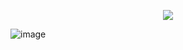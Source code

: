 <p align="center">
<img src="https://user-images.githubusercontent.com/37651620/153719941-9a1dc136-8cc6-4823-8096-548d4a203b45.png"/>
</p>

![image](https://user-images.githubusercontent.com/37651620/153751977-40aa9214-8a79-4f38-82a7-5deba9f2b54d.png)
